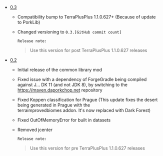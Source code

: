 - [0.3](https://github.com/DavixDevelop/terracommondatasets/releases/tag/0.3)
  - Compatibility bump to TerraPlusPlus 1.1.0.627+ (Because of update to PorkLib)
  - Changed versioning to `0.3.[GitHub commit count]`

    `Release note:`
    > Use this version for post TerraPlusPlus 1.1.0.627 releases
- [0.2](https://github.com/DavixDevelop/terracommondatasets/releases/tag/0.2)
  - Initial release of the common library mod
  - Fixed issue with a dependency of ForgeGradle being compiled against J… DK 11 (and not JDK 8), by switching to the https://maven.daporkchop.net repository
  - Fixed Koppen classification for Prague (This update fixes the desert being generated in Prague with the  
    terraimprovedbiomes addon. It's now replaced with Dark Forest)
  - Fixed OutOfMemoryError for built in datasets
  - Removed jcenter

    `Release note:`
    > Use this version for pre TerraPlusPlus 1.1.0.627 releases